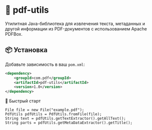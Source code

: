 # 📄 pdf-utils

Утилитная Java-библиотека для извлечения текста, метаданных и другой информации из PDF-документов с использованием Apache PDFBox.

## 📦 Установка

Добавьте зависимость в ваш `pom.xml`:

```xml
<dependency>
    <groupId>com.pdf</groupId>
    <artifactId>pdf-utils</artifactId>
    <version>1.0</version>
</dependency>
```

🚀 Быстрый старт
```
File file = new File("example.pdf");
PdfUtils pdfUtils = PdfUtils.fromFile(file);
String text = pdfUtils.getTextExtractor().getAllText();
String parts = pdfUtils.getMetaDataExtractor().getTitle();
```

